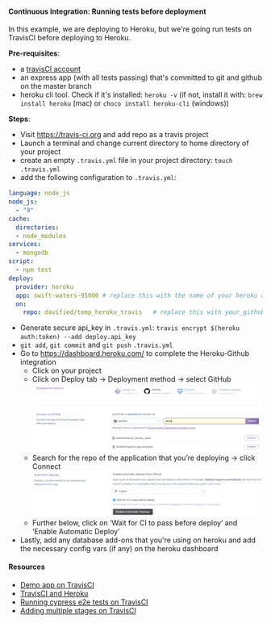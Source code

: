 #### Continuous Integration: Running tests before deployment

In this example, we are deploying to Heroku, but we're going run tests on TravisCI before deploying to Heroku. 

**Pre-requisites**:
- a [travisCI account](http://www.travis-ci.org/)
- an express app (with all tests passing) that's committed to git and github on the master branch
- heroku cli tool. Check if it's installed: `heroku -v` (if not, install it with: `brew install heroku` (mac) or `choco install heroku-cli` (windows))

**Steps**:

- Visit https://travis-ci.org and add repo as a travis project
- Launch a terminal and change current directory to home directory of your project
- create an empty `.travis.yml` file in your project directory: `touch .travis.yml`
- add the following configuration to `.travis.yml`:

```yml
language: node_js
node_js:
  - "9"
cache:
  directories:
  - node_modules
services:
  - mongodb
script:
  - npm test
deploy:
  provider: heroku
  app: swift-waters-95000 # replace this with the name of your heroku app
  on:
    repo: davified/temp_heroku_travis   # replace this with your_github_username/your_repo
```

- Generate secure api_key in `.travis.yml`: `travis encrypt $(heroku auth:token) --add deploy.api_key`
- `git add`, `git commit` and `git push` `.travis.yml`
- Go to https://dashboard.heroku.com/ to complete the Heroku-Github integration
  - Click on your project
  - Click on Deploy tab → Deployment method → select GitHub
  ![heroku_1](../../../../images/heroku_1.png)
  - Search for the repo of the application that you’re deploying → click Connect
  ![heroku_2](../../../../images/heroku_2.png)
  - Further below, click on ‘Wait for CI to pass before deploy’ and ‘Enable Automatic Deploy’
- Lastly, add any database add-ons that you're using on heroku and add the necessary config vars (if any) on the heroku dashboard

#### Resources
- [Demo app on TravisCI](https://github.com/davified/temp_heroku_travis)
- [TravisCI and Heroku](https://github.com/verekia/js-stack-from-scratch/blob/master/tutorial/09-travis-coveralls-heroku.md#readme)
- [Running cypress e2e tests on TravisCI](https://docs.cypress.io/guides/guides/continuous-integration.html)
- [Adding multiple stages on TravisCI](https://docs.travis-ci.com/user/build-stages/deploy-heroku/)